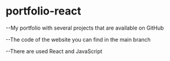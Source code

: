 # portfolio-react

--My portfolio with several projects that are available on GitHub

--The code of the website you can find in the main branch

--There are used React and JavaScript

